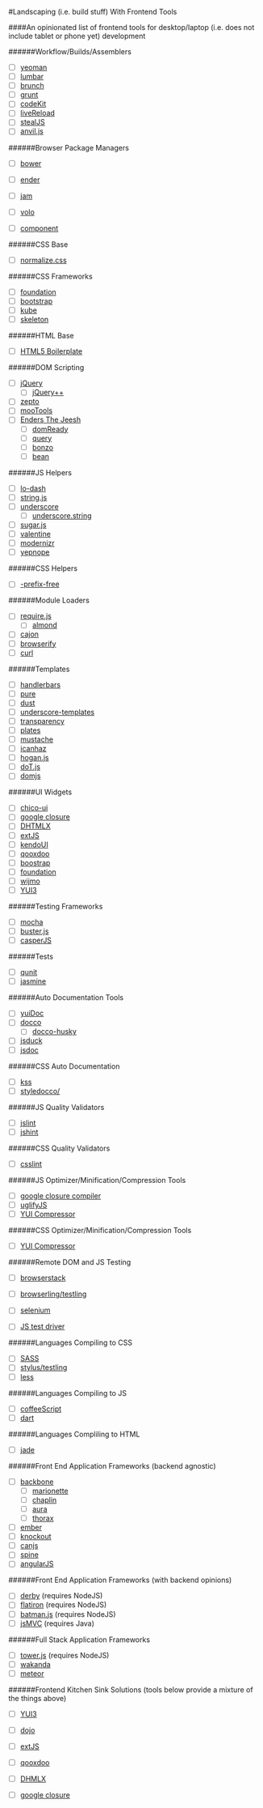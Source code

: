 #Landscaping (i.e. build stuff) With Frontend Tools

####An opinionated list of frontend tools for desktop/laptop (i.e. does not include tablet or phone yet) development

######Workflow/Builds/Assemblers

* [  ] [yeoman](http://)
* [  ] [lumbar](http://)
* [  ] [brunch](http://)
* [  ] [grunt](http://)
* [  ] [codeKit](http://)
* [  ] [liveReload](http://)
* [  ] [stealJS](http://)
* [  ] [anvil.js](http://)

######Browser Package Managers

* [  ] [bower](http://)
* [  ] [ender](http://)
* [  ] [jam](http://)
* [  ] [volo](http://)
* [  ] [component](http://)


######CSS Base

* [  ] [normalize.css](http://)

######CSS Frameworks

* [  ] [foundation](http://)
* [  ] [bootstrap](http://)
* [  ] [kube](http://)
* [  ] [skeleton](http://)

######HTML Base

* [  ] [HTML5 Boilerplate](http://)

######DOM Scripting

* [  ] [jQuery](http://)
	*  [  ] [jQuery++](http://)
* [  ] [zepto](http://)
* [  ] [mooTools](http://)
* [  ] [Enders The Jeesh](http://)
 	* [  ] [domReady](http://)
 	* [  ] [query](http://)
	* [  ] [bonzo](http://)
	* [  ] [bean](http://)

######JS Helpers

* [  ] [lo-dash](http://)
* [  ] [string.js](http://)
* [  ] [underscore](http://)
	* [  ] [underscore.string](http://)
* [  ] [sugar.js](http://)
* [  ] [valentine](http://)
* [  ] [modernizr](http://)
* [  ] [yepnope](http://)

######CSS Helpers

* [  ] [-prefix-free](http://)

######Module Loaders

* [  ] [require.js](http://)
	* [  ] [almond](http://)
* [  ] [cajon](http://)
* [  ] [browserify](http://)
* [  ] [curl](http://)

######Templates

* [  ] [handlerbars](http://)
* [  ] [pure](http://)
* [  ] [dust](http://)
* [  ] [underscore-templates](http://)
* [  ] [transparency](http://)
* [  ] [plates](http://)
* [  ] [mustache](http://)
* [  ] [icanhaz](http://)
* [  ] [hogan.js](http://)
* [  ] [doT.js](http://)
* [  ] [domjs](http://)

######UI Widgets

* [  ] [chico-ui](http://)
* [  ] [google closure](http://)
* [  ] [DHTMLX](http://)
* [  ] [extJS](http://)
* [  ] [kendoUI](http://)
* [  ] [qooxdoo](http://)
* [  ] [boostrap](http://)
* [  ] [foundation](http://)
* [  ] [wijmo](http://)
* [  ] [YUI3](http://)

######Testing Frameworks

* [  ] [mocha](http://)
* [  ] [buster.js](http://)
* [  ] [casperJS](http://)

######Tests

* [  ] [qunit](http://)
* [  ] [jasmine](http://)

######Auto Documentation Tools

* [  ] [yuiDoc](http://)
* [  ] [docco](http://jashkenas.github.com/docco/)
	* [  ] [docco-husky](https://github.com/mbrevoort/docco-husky)
* [  ] [jsduck](https://github.com/senchalabs/jsduck)
* [  ] [jsdoc](http://code.google.com/p/jsdoc-toolkit/)

######CSS Auto Documentation

* [  ] [kss](https://github.com/kneath/kss)
* [  ] [styledocco/](http://jacobrask.github.com/styledocco/)

######JS Quality Validators

* [  ] [jslint](http://)
* [  ] [jshint](http://)

######CSS Quality Validators

* [  ] [csslint](http://)

######JS Optimizer/Minification/Compression Tools

* [  ] [google closure compiler](http://)
* [  ] [uglifyJS](http://)
* [  ] [YUI Compressor](http://)

######CSS Optimizer/Minification/Compression Tools

* [  ] [YUI Compressor](http://)

######Remote DOM and JS Testing

* [  ] [browserstack](http://)
* [  ] [browserling/testling](http://)
* [  ] [selenium](http://)
* [  ] [JS test driver](http://)


######Languages Compiling to CSS

* [  ] [SASS](http://)
* [  ] [stylus/testling](http://)
* [  ] [less](http://)

######Languages Compiling to JS

* [  ] [coffeeScript](http://coffeescript.org/)
* [  ] [dart](http://www.dartlang.org/)

######Languages Compliling to HTML

* [  ] [jade](http://jade-lang.com/)

######Front End Application Frameworks (backend agnostic)

* [  ] [backbone](http://)
	* [  ] [marionette](http://marionettejs.com)
	* [  ] [chaplin](http://chaplinjs.github.com/)
	* [  ] [aura](http://addyosmani.github.com/aura/)
	* [  ] [thorax](http://walmartlabs.github.com/thorax/)
* [  ] [ember](http://)
* [  ] [knockout](http://)
* [  ] [canjs](http://)
* [  ] [spine](http://)
* [  ] [angularJS](http://)

######Front End Application Frameworks (with backend opinions)

* [  ] [derby](http://derbyjs.com/) (requires NodeJS)
* [  ] [flatiron](http://flatironjs.org/) (requires NodeJS)
* [  ] [batman.js](http://) (requires NodeJS)
* [  ] [jsMVC](http://javascriptmvc.com/) (requires Java)

######Full Stack Application Frameworks

* [  ] [tower.js](http://towerjs.org/) (requires NodeJS)
* [  ] [wakanda](http://www.wakanda.org/)
* [  ] [meteor](http://http://www.meteor.com/)

######Frontend Kitchen Sink Solutions (tools below provide a mixture of the things above)

* [  ] [YUI3](http://)
* [  ] [dojo](http://)
* [  ] [extJS](http://)
* [  ] [qooxdoo](http://)
* [  ] [DHMLX](http://)
* [  ] [google closure](http://)


























